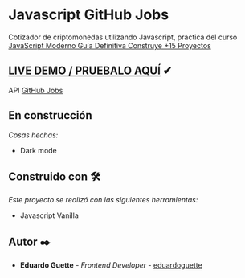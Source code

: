 # Javascript GitHub Jobs
Cotizador de criptomonedas utilizando Javascript, practica del curso [JavaScript Moderno Guía Definitiva Construye +15 Proyectos](https://www.udemy.com/course/javascript-moderno-guia-definitiva-construye-10-proyectos/)
 
## [LIVE DEMO / PRUEBALO AQUÍ](https://eduardoguette.github.io/github-jobs/) ✔
API [GitHub Jobs](https://jobs.github.com/positions.json?description=&location=&page=1)

## En construcción

_Cosas hechas:_

- Dark mode
 
## Construido con 🛠️

_Este proyecto se realizó con las siguientes herramientas:_

- Javascript Vanilla

## Autor ✒️
- **Eduardo Guette** - _Frontend Developer_ - [eduardoguette](https://github.com/eduardoguette)
